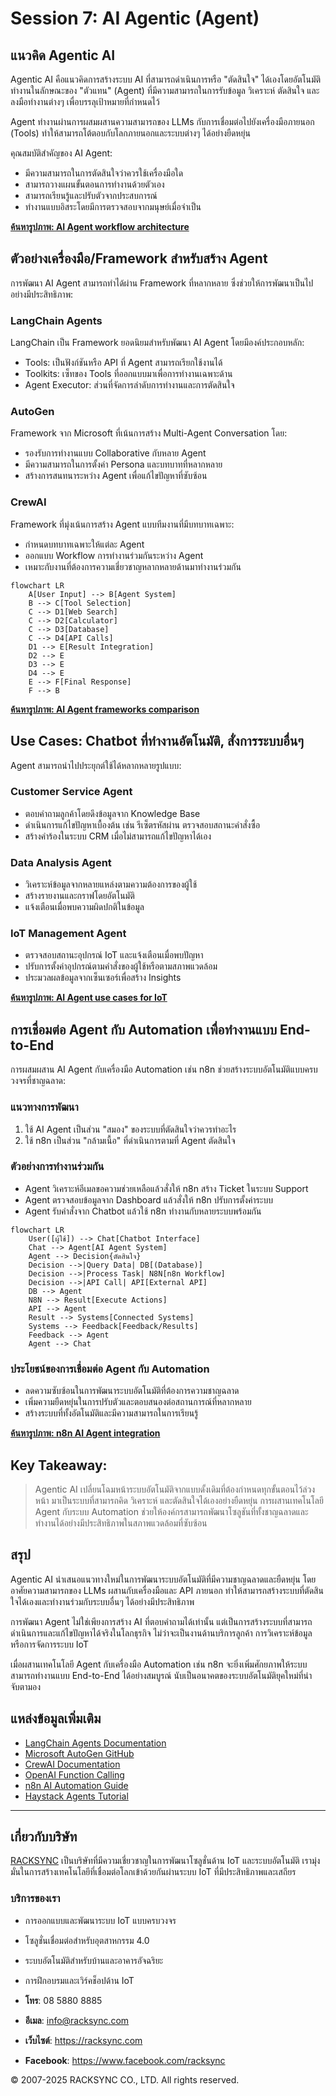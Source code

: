 # Session 7: AI Agentic (Agent)

## แนวคิด Agentic AI

Agentic AI คือแนวคิดการสร้างระบบ AI ที่สามารถดำเนินการหรือ "ตัดสินใจ" ได้เองโดยอัตโนมัติ ทำงานในลักษณะของ "ตัวแทน" (Agent) ที่มีความสามารถในการรับข้อมูล วิเคราะห์ ตัดสินใจ และลงมือทำงานต่างๆ เพื่อบรรลุเป้าหมายที่กำหนดไว้

Agent ทำงานผ่านการผสมผสานความสามารถของ LLMs กับการเชื่อมต่อไปยังเครื่องมือภายนอก (Tools) ทำให้สามารถโต้ตอบกับโลกภายนอกและระบบต่างๆ ได้อย่างยืดหยุ่น

คุณสมบัติสำคัญของ AI Agent:
- มีความสามารถในการตัดสินใจว่าควรใช้เครื่องมือใด
- สามารถวางแผนขั้นตอนการทำงานด้วยตัวเอง
- สามารถเรียนรู้และปรับตัวจากประสบการณ์
- ทำงานแบบอิสระโดยมีการตรวจสอบจากมนุษย์เมื่อจำเป็น

**[ค้นหารูปภาพ: AI Agent workflow architecture](https://www.google.com/search?q=AI+Agent+workflow+architecture&tbm=isch)**

## ตัวอย่างเครื่องมือ/Framework สำหรับสร้าง Agent

การพัฒนา AI Agent สามารถทำได้ผ่าน Framework ที่หลากหลาย ซึ่งช่วยให้การพัฒนาเป็นไปอย่างมีประสิทธิภาพ:

### LangChain Agents
LangChain เป็น Framework ยอดนิยมสำหรับพัฒนา AI Agent โดยมีองค์ประกอบหลัก:
- Tools: เป็นฟังก์ชันหรือ API ที่ Agent สามารถเรียกใช้งานได้
- Toolkits: เซ็ทของ Tools ที่ออกแบบมาเพื่อการทำงานเฉพาะด้าน
- Agent Executor: ส่วนที่จัดการลำดับการทำงานและการตัดสินใจ

### AutoGen
Framework จาก Microsoft ที่เน้นการสร้าง Multi-Agent Conversation โดย:
- รองรับการทำงานแบบ Collaborative กับหลาย Agent
- มีความสามารถในการตั้งค่า Persona และบทบาทที่หลากหลาย
- สร้างการสนทนาระหว่าง Agent เพื่อแก้ไขปัญหาที่ซับซ้อน

### CrewAI
Framework ที่มุ่งเน้นการสร้าง Agent แบบทีมงานที่มีบทบาทเฉพาะ:
- กำหนดบทบาทเฉพาะให้แต่ละ Agent
- ออกแบบ Workflow การทำงานร่วมกันระหว่าง Agent
- เหมาะกับงานที่ต้องการความเชี่ยวชาญหลากหลายด้านมาทำงานร่วมกัน

```mermaid
flowchart LR
    A[User Input] --> B[Agent System]
    B --> C[Tool Selection]
    C --> D1[Web Search]
    C --> D2[Calculator]
    C --> D3[Database]
    C --> D4[API Calls]
    D1 --> E[Result Integration]
    D2 --> E
    D3 --> E
    D4 --> E
    E --> F[Final Response]
    F --> B
```

**[ค้นหารูปภาพ: AI Agent frameworks comparison](https://www.google.com/search?q=AI+Agent+frameworks+comparison&tbm=isch)**

## Use Cases: Chatbot ที่ทำงานอัตโนมัติ, สั่งการระบบอื่นๆ

Agent สามารถนำไปประยุกต์ใช้ได้หลากหลายรูปแบบ:

### Customer Service Agent
- ตอบคำถามลูกค้าโดยดึงข้อมูลจาก Knowledge Base
- ดำเนินการแก้ไขปัญหาเบื้องต้น เช่น รีเซ็ตรหัสผ่าน ตรวจสอบสถานะคำสั่งซื้อ
- สร้างคำร้องในระบบ CRM เมื่อไม่สามารถแก้ไขปัญหาได้เอง

### Data Analysis Agent
- วิเคราะห์ข้อมูลจากหลายแหล่งตามความต้องการของผู้ใช้
- สร้างรายงานและกราฟโดยอัตโนมัติ
- แจ้งเตือนเมื่อพบความผิดปกติในข้อมูล

### IoT Management Agent
- ตรวจสอบสถานะอุปกรณ์ IoT และแจ้งเตือนเมื่อพบปัญหา
- ปรับการตั้งค่าอุปกรณ์ตามคำสั่งของผู้ใช้หรือตามสภาพแวดล้อม
- ประมวลผลข้อมูลจากเซ็นเซอร์เพื่อสร้าง Insights

**[ค้นหารูปภาพ: AI Agent use cases for IoT](https://www.google.com/search?q=AI+Agent+use+cases+for+IoT&tbm=isch)**

## การเชื่อมต่อ Agent กับ Automation เพื่อทำงานแบบ End-to-End

การผสมผสาน AI Agent กับเครื่องมือ Automation เช่น n8n ช่วยสร้างระบบอัตโนมัติแบบครบวงจรที่ชาญฉลาด:

### แนวทางการพัฒนา
1. ใช้ AI Agent เป็นส่วน "สมอง" ของระบบที่ตัดสินใจว่าควรทำอะไร
2. ใช้ n8n เป็นส่วน "กล้ามเนื้อ" ที่ดำเนินการตามที่ Agent ตัดสินใจ

### ตัวอย่างการทำงานร่วมกัน
- Agent วิเคราะห์อีเมลขอความช่วยเหลือแล้วสั่งให้ n8n สร้าง Ticket ในระบบ Support
- Agent ตรวจสอบข้อมูลจาก Dashboard แล้วสั่งให้ n8n ปรับการตั้งค่าระบบ
- Agent รับคำสั่งจาก Chatbot แล้วใช้ n8n ทำงานกับหลายระบบพร้อมกัน

```mermaid
flowchart LR
    User([ผู้ใช้]) --> Chat[Chatbot Interface]
    Chat --> Agent[AI Agent System]
    Agent --> Decision{ตัดสินใจ}
    Decision -->|Query Data| DB[(Database)]
    Decision -->|Process Task| N8N[n8n Workflow]
    Decision -->|API Call| API[External API]
    DB --> Agent
    N8N --> Result[Execute Actions]
    API --> Agent
    Result --> Systems[Connected Systems]
    Systems --> Feedback[Feedback/Results]
    Feedback --> Agent
    Agent --> Chat
```

### ประโยชน์ของการเชื่อมต่อ Agent กับ Automation
- ลดความซับซ้อนในการพัฒนาระบบอัตโนมัติที่ต้องการความชาญฉลาด
- เพิ่มความยืดหยุ่นในการปรับตัวและตอบสนองต่อสถานการณ์ที่หลากหลาย
- สร้างระบบที่ทั้งอัตโนมัติและมีความสามารถในการเรียนรู้

**[ค้นหารูปภาพ: n8n AI Agent integration](https://www.google.com/search?q=n8n+AI+Agent+integration&tbm=isch)**

## Key Takeaway:
> Agentic AI เปลี่ยนโฉมหน้าระบบอัตโนมัติจากแบบดั้งเดิมที่ต้องกำหนดทุกขั้นตอนไว้ล่วงหน้า มาเป็นระบบที่สามารถคิด วิเคราะห์ และตัดสินใจได้เองอย่างยืดหยุ่น การผสานเทคโนโลยี Agent กับระบบ Automation ช่วยให้องค์กรสามารถพัฒนาโซลูชันที่ทั้งชาญฉลาดและทำงานได้อย่างมีประสิทธิภาพในสภาพแวดล้อมที่ซับซ้อน

## สรุป

Agentic AI นำเสนอแนวทางใหม่ในการพัฒนาระบบอัตโนมัติที่มีความชาญฉลาดและยืดหยุ่น โดยอาศัยความสามารถของ LLMs ผสานกับเครื่องมือและ API ภายนอก ทำให้สามารถสร้างระบบที่ตัดสินใจได้เองและทำงานร่วมกับระบบอื่นๆ ได้อย่างมีประสิทธิภาพ

การพัฒนา Agent ไม่ใช่เพียงการสร้าง AI ที่ตอบคำถามได้เท่านั้น แต่เป็นการสร้างระบบที่สามารถดำเนินการและแก้ไขปัญหาได้จริงในโลกธุรกิจ ไม่ว่าจะเป็นงานด้านบริการลูกค้า การวิเคราะห์ข้อมูล หรือการจัดการระบบ IoT

เมื่อผสานเทคโนโลยี Agent กับเครื่องมือ Automation เช่น n8n จะยิ่งเพิ่มศักยภาพให้ระบบสามารถทำงานแบบ End-to-End ได้อย่างสมบูรณ์ นับเป็นอนาคตของระบบอัตโนมัติยุคใหม่ที่น่าจับตามอง

## แหล่งข้อมูลเพิ่มเติม

- [LangChain Agents Documentation](https://python.langchain.com/docs/modules/agents/)
- [Microsoft AutoGen GitHub](https://github.com/microsoft/autogen)
- [CrewAI Documentation](https://docs.crewai.com/)
- [OpenAI Function Calling](https://platform.openai.com/docs/guides/function-calling)
- [n8n AI Automation Guide](https://n8n.io/blog/ai-automation-n8n/)
- [Haystack Agents Tutorial](https://haystack.deepset.ai/tutorials/32_using_agents)

---

## เกี่ยวกับบริษัท

[RACKSYNC](https://github.com/racksync) เป็นบริษัทที่มีความเชี่ยวชาญในการพัฒนาโซลูชั่นด้าน IoT และระบบอัตโนมัติ เรามุ่งมั่นในการสร้างเทคโนโลยีที่เชื่อมต่อโลกเข้าด้วยกันผ่านระบบ IoT ที่มีประสิทธิภาพและเสถียร

### บริการของเรา

- การออกแบบและพัฒนาระบบ IoT แบบครบวงจร
- โซลูชั่นเชื่อมต่อสำหรับอุตสาหกรรม 4.0
- ระบบอัตโนมัติสำหรับบ้านและอาคารอัจฉริยะ
- การฝึกอบรมและเวิร์คช็อปด้าน IoT

- **โทร**: 08 5880 8885
- **อีเมล**: info@racksync.com
- **เว็บไซต์**: https://racksync.com
- **Facebook**: https://www.facebook.com/racksync

© 2007-2025 RACKSYNC CO., LTD. All rights reserved.
